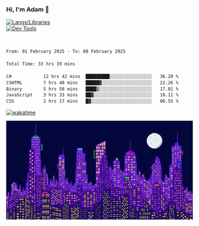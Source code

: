 ### Hi, I'm Adam 👋

[![Langs/Libraries](https://skillicons.dev/icons?i=cs,dotnet,js,css,html,sass,ts,jquery,bootstrap)](https://skillicons.dev)
<br/>
[![Dev Tools](https://skillicons.dev/icons?i=git,github,githubactions,visualstudio)](https://skillicons.dev)

<br/>

<!--START_SECTION:waka-->

```txt
From: 01 February 2025 - To: 08 February 2025

Total Time: 33 hrs 39 mins

C#            12 hrs 42 mins  █████████░░░░░░░░░░░░░░░░   36.20 %
CSHTML        7 hrs 48 mins   █████▓░░░░░░░░░░░░░░░░░░░   22.26 %
Binary        5 hrs 58 mins   ████▒░░░░░░░░░░░░░░░░░░░░   17.01 %
JavaScript    3 hrs 33 mins   ██▓░░░░░░░░░░░░░░░░░░░░░░   10.11 %
CSS           2 hrs 17 mins   █▓░░░░░░░░░░░░░░░░░░░░░░░   06.55 %
```

<!--END_SECTION:waka-->

[![wakatime](https://wakatime.com/badge/user/2234bda2-efd3-47c5-8724-79108edfe9aa.svg)](https://wakatime.com/@2234bda2-efd3-47c5-8724-79108edfe9aa)

![Pixelated city at night](./media/city.gif)

